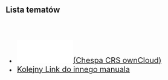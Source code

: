 <link type="text/css" rel="stylesheet" href="/docs/assets/css/style.css" />

## Lista tematów
<div style="margin-left: 10px">
<br/><br/>
<ls>
  <br>
  <li><a href="ownCloudManual.html"><span style="font-size: 20px"><img width="30%" height="30%" src="/docs/assets/images/logoOwnClod.svg"/>(Chespa CRS ownCloud)</span></a></li>
    <li><a href="ownCloudManual.html"><span style="font-size: 20px">Kolejny Link do innego manuala</span></a></li>
</ls>
</div>

